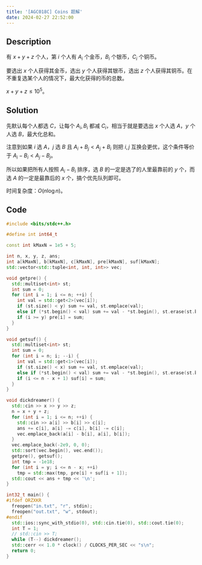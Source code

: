 ```yaml
---
title: '[AGC018C] Coins 题解'
date: 2024-02-27 22:52:00
---
```


## Description

有 $x+y+z$ 个人，第 $i$ 个人有 $A_i$ 个金币，$B_i$ 个银币，$C_i$ 个铜币。

要选出 $x$ 个人获得其金币，选出 $y$ 个人获得其银币，选出 $z$ 个人获得其铜币。在不重复选某个人的情况下，最大化获得的币的总数。 

$x+y+z\le 10 ^ 5$。

## Solution

先默认每个人都选 $C$，让每个 $A_i,B_i$ 都减 $C_i$，相当于就是要选出 $x$ 个人选 $A$，$y$ 个人选 $B$，最大化总和。

注意到如果 $i$ 选 $A$，$j$ 选 $B$ 且 $A_i+B_j<A_j+B_i$ 则把 $i,j$ 互换会更优，这个条件等价于 $A_i-B_i<A_j-B_j$。

所以如果把所有人按照 $A_i-B_i$ 排序，选 $B$ 的一定是选了的人里最靠前的 $y$ 个，而选 $A$ 的一定是最靠后的 $x$ 个，搞个优先队列即可。

时间复杂度：$O(n\log n)$。

## Code

```cpp
#include <bits/stdc++.h>

#define int int64_t

const int kMaxN = 1e5 + 5;

int n, x, y, z, ans;
int a[kMaxN], b[kMaxN], c[kMaxN], pre[kMaxN], suf[kMaxN];
std::vector<std::tuple<int, int, int>> vec;

void getpre() {
  std::multiset<int> st;
  int sum = 0;
  for (int i = 1; i <= n; ++i) {
    int val = std::get<2>(vec[i]);
    if (st.size() < y) sum += val, st.emplace(val);
    else if (*st.begin() < val) sum += val - *st.begin(), st.erase(st.begin()), st.emplace(val);
    if (i >= y) pre[i] = sum;
  }
}

void getsuf() {
  std::multiset<int> st;
  int sum = 0;
  for (int i = n; i; --i) {
    int val = std::get<1>(vec[i]);
    if (st.size() < x) sum += val, st.emplace(val);
    else if (*st.begin() < val) sum += val - *st.begin(), st.erase(st.begin()), st.emplace(val);
    if (i <= n - x + 1) suf[i] = sum;
  }
}

void dickdreamer() {
  std::cin >> x >> y >> z;
  n = x + y + z;
  for (int i = 1; i <= n; ++i) {
    std::cin >> a[i] >> b[i] >> c[i];
    ans += c[i], a[i] -= c[i], b[i] -= c[i];
    vec.emplace_back(a[i] - b[i], a[i], b[i]);
  }
  vec.emplace_back(-2e9, 0, 0);
  std::sort(vec.begin(), vec.end());
  getpre(), getsuf();
  int tmp = -1e18;
  for (int i = y; i <= n - x; ++i)
    tmp = std::max(tmp, pre[i] + suf[i + 1]);
  std::cout << ans + tmp << '\n';
}

int32_t main() {
#ifdef ORZXKR
  freopen("in.txt", "r", stdin);
  freopen("out.txt", "w", stdout);
#endif
  std::ios::sync_with_stdio(0), std::cin.tie(0), std::cout.tie(0);
  int T = 1;
  // std::cin >> T;
  while (T--) dickdreamer();
  std::cerr << 1.0 * clock() / CLOCKS_PER_SEC << "s\n";
  return 0;
}
```